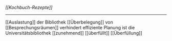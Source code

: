 *[[Kochbuch-Rezepte]]*

---

[[Auslastung]] der Bibliothek
[[Überbelegung]] von [[Besprechungsräumen]] verhindert effiziente Planung
ist die Universitätsbibliothek [[zunehmend]] [[überfüllt]]
[[Überfüllung]]